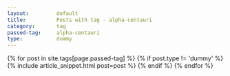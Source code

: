```yaml
---
layout:			default
title:			Posts with tag - alpha-centauri
category:		tag
passed-tag:		alpha-centauri
type:           dummy
---
```


{% for post in site.tags[page.passed-tag] %}
{% if post.type != 'dummy' %}
    {% include article_snippet.html post=post %}
{% endif %}
{% endfor %}
